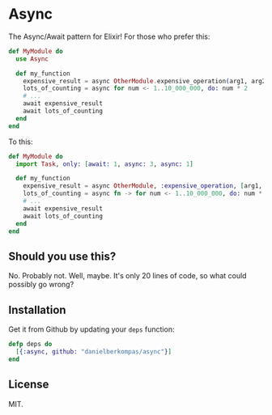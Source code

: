 Async
=====

The Async/Await pattern for Elixir! For those who prefer this:

```elixir
def MyModule do
  use Async

  def my_function
    expensive_result = async OtherModule.expensive_operation(arg1, arg2)
    lots_of_counting = async for num <- 1..10_000_000, do: num * 2
    # ...
    await expensive_result
    await lots_of_counting
  end
end
```

To this:

```elixir
def MyModule do
  import Task, only: [await: 1, async: 3, async: 1]

  def my_function
    expensive_result = async OtherModule, :expensive_operation, [arg1, arg2]
    lots_of_counting = async fn -> for num <- 1..10_000_000, do: num * 2 end
    # ...
    await expensive_result
    await lots_of_counting
  end
end
```

## Should you use this?

No. Probably not. Well, maybe. It's only 20 lines of code, so what could
possibly go wrong?

## Installation

Get it from Github by updating your `deps` function:

```elixir
defp deps do
  [{:async, github: "danielberkompas/async"}]
end
```

## License

MIT.
